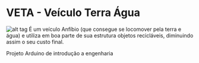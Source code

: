 # VETA - Veículo Terra Água

![alt tag](https://raw.githubusercontent.com/IsaacYung/VETA-V1/master/prototype-design/esbo%C3%A7o13.png)
É um veículo Anfíbio (que consegue se locomover pela terra e água) e utiliza em boa parte de sua estrutura objetos recicláveis, diminuindo assim o seu custo final.

Projeto Arduino de introdução a engenharia
